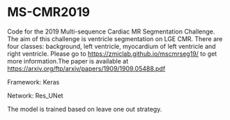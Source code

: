 # MS-CMR2019
Code for the 2019 Multi-sequence Cardiac MR Segmentation Challenge. The aim of this challenge is ventricle segmentation on LGE CMR. There are four classes: background, left ventricle, myocardium of left ventricle and right ventricle. Please go to https://zmiclab.github.io/mscmrseg19/ to get more information.The paper is available at https://arxiv.org/ftp/arxiv/papers/1909/1909.05488.pdf

Framework: Keras

Network: Res_UNet

The model is trained based on leave one out strategy. 

